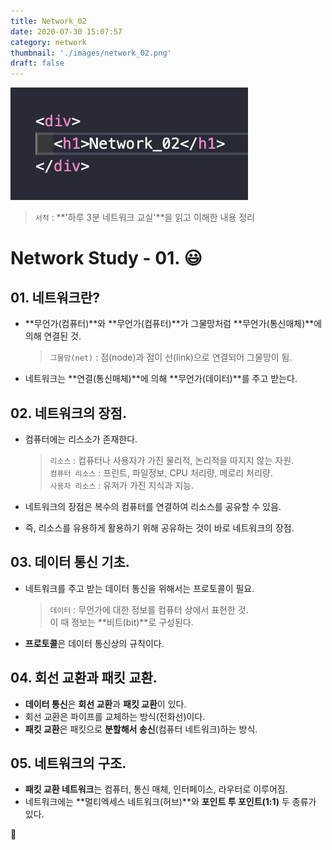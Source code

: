 ```yaml
---
title: Network_02
date: 2020-07-30 15:07:57
category: network
thumbnail: './images/network_02.png'
draft: false
---
```


![](./images/network_02.png)

> `서적` : **'하루 3분 네트워크 교실'**을 읽고 이해한 내용 정리

# Network Study - 01. 😃

## 01. 네트워크란?

- **무언가(컴퓨터)**와 **무언가(컴퓨터)**가 그물망처럼 **무언가(통신매체)**에 의해 연결된 것.
  > `그물망(net)` : 점(node)과 점이 선(link)으로 연결되어 그물망이 됨.
- 네트워크는 **연결(통신매체)**에 의해 **무언가(데이터)**를 주고 받는다.

## 02. 네트워크의 장점.

- 컴퓨터에는 리스소가 존재한다.

  > `리소스` : 컴퓨터나 사용자가 가진 물리적, 논리적을 따지지 않는 자원.  
  > `컴퓨터 리소스` : 프린트, 파일정보, CPU 처리량, 메로리 처리량.  
  > `사용자 리소스` : 유저가 가진 지식과 지능.

- 네트워크의 장점은 복수의 컴퓨터를 연결하여 리소스를 공유할 수 있음.
- 즉, 리소스를 유용하게 활용하기 위해 공유하는 것이 바로 네트워크의 장점.

## 03. 데이터 통신 기초.

- 네트워크를 주고 받는 데이터 통신을 위해서는 프로토콜이 필요.
  > `데이터` : 무언가에 대한 정보를 컴퓨터 상에서 표현한 것.  
  > 이 때 정보는 **비트(bit)**로 구성된다.
- **프로토콜**은 데이터 통신상의 규칙이다.

## 04. 회선 교환과 패킷 교환.

- **데이터 통신**은 **회선 교환**과 **패킷 교환**이 있다.
- 회선 교환은 파이프를 교체하는 방식(전화선)이다.
- **패킷 교환**은 패킷으로 **분할해서 송신**(컴퓨터 네트워크)하는 방식.

## 05. 네트워크의 구조.

- **패킷 교환 네트워크**는 컴퓨터, 통신 매체, 인터페이스, 라우터로 이루어짐.
- 네트워크에는 **멀티엑세스 네트워크(허브)**와 **포인트 투 포인트(1:1)** 두 종류가 있다.

👋

